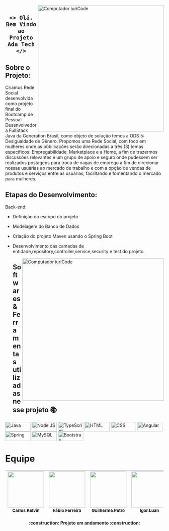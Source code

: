<img src="https://cdn.discordapp.com/attachments/941393120183062589/960636523722715136/20220404_151848.jpg" min-width="400px" max-width="460px" width="400px" align="right" alt="Computador iuriCode">

## <p align="center"> `<> Olá, Bem Vindo ao Projeto Ada Tech </>` </p> 
 
<h4 align="center">

<h2 id="Sobre"> Sobre o Projeto: </h2>
Criamos Rede Social desenvolvida como projeto final do Bootcamp de Pessoal Desenvolvedora FullStack Java da Generation Brasil, como objeto de solução temos a ODS 5: Desigualdade de Gênero. Propomos uma Rede Social, com foco em mulheres onde as públicações serão direcionadas a três (3) temas especificos: Empregabilidade, Marketplace e a Home, a fim de trazermos discussões relevantes e um grupo de apoio e seguro onde pudessem ser realizados postagens para troca de vagas de emprego a fim de direcionar nossas usuárias ao mercado de trabalho e com a opção de vendas de produtos e serviços entre as usuárias, facilitando e fomentando o mercado para mulheres.


  <h2 id="Etapas">Etapas do Desenvolvimento: </h2>
  
 Back-end:  
- Definição do escopo do projeto
- Modelagem do Banco de Dados
- Criação do projeto Maven usando o Spring Boot
- Desenvolvimento das camadas de entidade,repository,controller,service,security e test do projeto
  
  <img src="https://raw.githubusercontent.com/MicaelliMedeiros/micaellimedeiros/master/image/computer-illustration.png" min-width="600px" max-width="600px" width="450px" align="right" alt="Computador iuriCode">
 
  <h2 id="linguagens">Softwares & Ferramentas utilizadas nesse projeto 📚</h2>

 <p><img align="center" alt="Java" height="30" width="80" src="https://img.shields.io/badge/Java-ED8B00?style=for-the-badge&logo=java&logoColor=white">
<img align="center" alt="Node JS" height="30" width="80" src="https://img.shields.io/badge/Node.js-43853D?style=for-the-badge&logo=node.js&logoColor=white">
<img align="center" alt="TypeScript" height="30" width="80" src="https://img.shields.io/badge/TypeScript-007ACC?style=for-the-badge&logo=typescript&logoColor=white">
<img align="center" alt="HTML" height="30" width="80" src="https://img.shields.io/badge/HTML5-E34F26?style=for-the-badge&logo=html5&logoColor=white">
<img align="center" alt="CSS" height="30" width="80" src="https://img.shields.io/badge/CSS3-1572B6?style=for-the-badge&logo=css3&logoColor=white">
<img align="center" alt="Angular" height="30" width="80" src="https://img.shields.io/badge/Angular-DD0031?style=for-the-badge&logo=angular&logoColor=white">
<img align="center" alt="Spring" height="30" width="80" src="https://img.shields.io/badge/Spring-6DB33F?style=for-the-badge&logo=spring&logoColor=white">
<img align="center" alt="MySQL" height="30" width="80" src="https://img.shields.io/badge/MySQL-00000F?style=for-the-badge&logo=mysql&logoColor=white">
<img align="center" alt="Bootstrap" height="30" width="80" src="https://img.shields.io/badge/Bootstrap-563D7C?style=for-the-badge&logo=bootstrap&logoColor=white"></p>

# Equipe 
| [<img src="https://avatars.githubusercontent.com/u/98328426?v=4" width=115><br><sub>Carlos Kelvin</sub>](https://github.com/carloskelvinn13) |  [<img src="https://avatars.githubusercontent.com/u/89699551?v=4" width=115><br><sub>Fábio Ferreira</sub>](https://github.com/fabiosfjr) |  [<img src="https://avatars.githubusercontent.com/u/97956789?v=4" width=115><br><sub>Guilherme Petro</sub>](https://github.com/guilherme-petro) |   [<img src="https://avatars.githubusercontent.com/u/92352134?v=4" width=115><br><sub>Igor Luan</sub>](https://github.com/igorluan95) |  [<img src="https://avatars.githubusercontent.com/u/98171057?v=4" width=115><br><sub>Layane Pereira</sub>](https://github.com/LayannePereira) | [<img src="https://avatars.githubusercontent.com/u/88059905?v=4" width=115><br><sub>Michelle Madeira</sub>](https://github.com/michellemadeira1) | |  [<img src="https://avatars.githubusercontent.com/u/97990821?v=4" width=115><br><sub>Nadyne Barbieri</sub>](https://github.com/NadyneBarbieri) 
| :---: | :---: | :---: |  :---: |  :---: | :---: |  :---: |  :---: |



<h4 align="center"> 
    :construction:  Projeto em andamento  :construction:
</h4>
